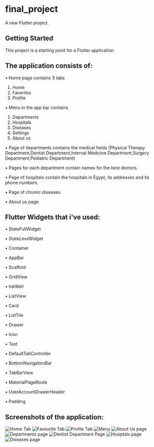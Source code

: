 # final_project

A new Flutter project.

## Getting Started

This project is a starting point for a Flutter application.

## The application consists of:
•	Home page contains 3 tabs 
1.	Home
2.	Favorites
3.	Profile

•	Menu in the app bar contains
1.	Departments
2.	Hospitals
3.	Diseases
4.	Settings
5.	About us

•	Page of departments contains the medical fields (Physical Therapy Department,Dentist Department,Internal Medicine Department,Surgery Department,Pediatric Department)

•	Pages for each department contain names for the best doctors.

•	Page of hospitals contain the hospitals in Egypt, its addresses and its phone numbers.

•	Page of chronic diseases.

•	About us page.


## Flutter Widgets that i've used:
•	StateFullWidget

•	StateLessWidget

•	Container

•	AppBar

•	Scaffold

•	GridView

•	InkWell

•	ListView

•	Card

•	ListTile

•	Drawer

•	Icon

•	Text

•	DefaultTabController

•	BottomNavigationBar

•	TabBarView

•	MaterialPageRoute

•	UserAccountDrawerHeader

•	Padding


## Screenshots of the application:
![Home Tab](https://user-images.githubusercontent.com/80881902/153222600-c9c263ed-79a3-446e-ad5a-437cec49b9ab.png)
![Favourite Tab](https://user-images.githubusercontent.com/80881902/153222745-459a37e4-1bbf-41b0-ba17-0091411ed783.png)
![Profile Tab](https://user-images.githubusercontent.com/80881902/153222778-8529d5c7-d460-4dbd-a570-64744724a059.png)
![Menu](https://user-images.githubusercontent.com/80881902/153222812-4f6efa56-8b99-4c63-91b6-5fa22fbc121c.png)
![About Us page](https://user-images.githubusercontent.com/80881902/153222981-60c8265d-963f-4fc1-8159-46ca181f057c.png)
![Departments page](https://user-images.githubusercontent.com/80881902/153222844-9d2ce65e-94c9-45c1-b9e0-582c39b0fe5e.png)
![Dentist Department Page](https://user-images.githubusercontent.com/80881902/153222878-154d778d-c5e3-4f4e-809f-52edca4f5878.png)
![Hosiptals page](https://user-images.githubusercontent.com/80881902/153222931-c4e2e852-8950-40fc-a7e2-bab7777df42a.png)
![Diseases page](https://user-images.githubusercontent.com/80881902/153223018-9c46dc1e-ed53-4fa0-aaa0-3a05d9e00a3b.png)
